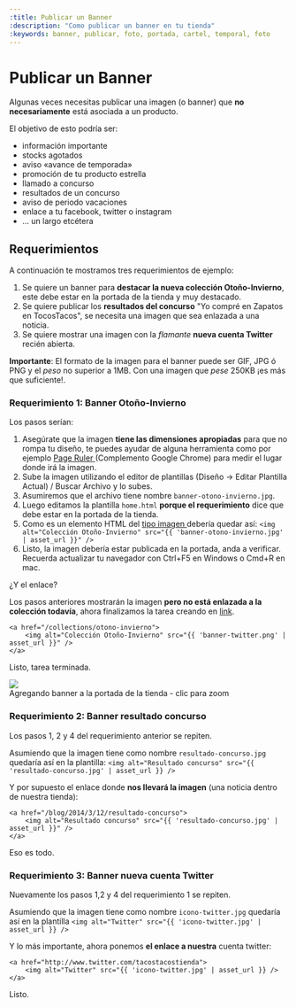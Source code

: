 ```yaml
---
:title: Publicar un Banner
:description: "Como publicar un banner en tu tienda"
:keywords: banner, publicar, foto, portada, cartel, temporal, foto 
---
```


# Publicar un Banner 


Algunas veces necesitas publicar una imagen (o banner) que **no necesariamente** está asociada a un producto. 

El objetivo de esto podría ser:

* información importante 
* stocks agotados
* aviso «avance de temporada» 
* promoción de tu producto estrella
* llamado a concurso
* resultados de un concurso 
* aviso de periodo vacaciones
* enlace a tu facebook, twitter o instagram
* ... un largo etcétera

## Requerimientos

A continuación te mostramos tres requerimientos de ejemplo:

1. Se quiere un banner para **destacar la nueva colección Otoño-Invierno**, este debe estar en la portada de la tienda y muy destacado.
2. Se quiere publicar los **resultados del concurso** "Yo compré en Zapatos en TocosTacos", se necesita una imagen que sea enlazada a una noticia.
3. Se quiere mostrar una imagen con la _flamante_ **nueva cuenta Twitter** recién abierta. 

**Importante**: El formato de la imagen para el banner puede ser GIF, JPG ó PNG y el _peso_ no superior a 1MB. Con una imagen que _pese_ 250KB ¡es más que suficiente!.

### Requerimiento 1: Banner Otoño-Invierno

Los pasos serían:

1. Asegúrate que la imagen **tiene las dimensiones apropiadas** para que no rompa tu diseño, te puedes ayudar de alguna herramienta como por ejemplo [ Page Ruler ][1] (Complemento Google Chrome) para medir el lugar donde irá la imagen.
2. Sube la imagen utilizando el editor de plantillas (Diseño &rarr; Editar Plantilla Actual) / Buscar Archivo y lo subes. 
3. Asumiremos que el archivo tiene nombre `banner-otono-invierno.jpg`.
4. Luego editamos la plantilla `home.html` **porque el requerimiento** dice que debe estar en la portada de la tienda.
5. Como es un elemento HTML del [ tipo imagen ](http://htmldog.com/reference/htmltags/img/ "que es y como se crea una imagen en HTML") debería quedar así: `<img alt="Colección Otoño-Invierno" src="{{ 'banner-otono-invierno.jpg' | asset_url }}" />` 
6. Listo, la imagen debería estar publicada en la portada, anda a verificar. Recuerda actualizar tu navegador con Ctrl+F5 en Windows o Cmd+R en mac.

¿Y el enlace?

Los pasos anteriores mostrarán la imagen **pero no está enlazada a la colección todavía**, ahora finalizamos la tarea creando en [link](http://htmldog.com/reference/htmltags/a/ "que es y como se hace un link").

    <a href="/collections/otono-invierno">
        <img alt="Colección Otoño-Invierno" src="{{ 'banner-twitter.png' | asset_url }}" />
    </a> 

Listo, tarea terminada. 

<div class="captura">
  <div class="c-contenido">
    <a title="Zoom" href="/img/tutoriales/tutorial-banner-original.png">
      <img src="/img/tutoriales/tutorial-banner-small.png" />
    </a>
  </div>
  <div class="c-pie">Agregando banner a la portada de la tienda - clic para zoom</div>
</div>

### Requerimiento 2: Banner resultado concurso 

Los pasos 1, 2 y 4 del requerimiento anterior se repiten. 

Asumiendo que la imagen tiene como nombre `resultado-concurso.jpg` quedaría así en la plantilla: `<img alt="Resultado concurso" src="{{ 'resultado-concurso.jpg' | asset_url }} />`

Y por supuesto el enlace donde **nos llevará la imagen** (una noticia dentro de nuestra tienda):

    <a href="/blog/2014/3/12/resultado-concurso">
        <img alt="Resultado concurso" src="{{ 'resultado-concurso.jpg' | asset_url }}" />
    </a> 

Eso es todo.

### Requerimiento 3: Banner nueva cuenta Twitter 

Nuevamente los pasos 1,2 y 4 del requerimiento 1 se repiten.

Asumiendo que la imagen tiene como nombre `icono-twitter.jpg` quedaría así en la plantilla `<img alt="Twitter" src="{{ 'icono-twitter.jpg' | asset_url }} />`

Y lo más importante, ahora ponemos **el enlace a nuestra** cuenta twitter:

    <a href="http://www.twitter.com/tacostacostienda">
        <img alt="Twitter" src="{{ 'icono-twitter.jpg' | asset_url }} />
    </a> 

Listo.

[1]:https://chrome.google.com/webstore/detail/page-ruler/jlpkojjdgbllmedoapgfodplfhcbnbpn
